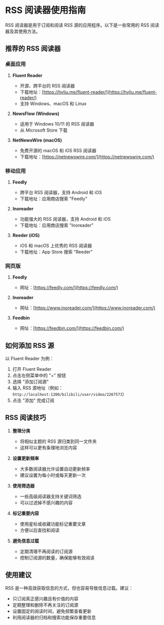 # RSS 阅读器使用指南

RSS 阅读器是用于订阅和阅读 RSS 源的应用程序。以下是一些常用的 RSS 阅读器及其使用方法。

## 推荐的 RSS 阅读器

### 桌面应用

1. **Fluent Reader**
   - 开源、跨平台的 RSS 阅读器
   - 下载地址：[https://hyliu.me/fluent-reader/](https://hyliu.me/fluent-reader/)
   - 支持 Windows、macOS 和 Linux

2. **NewsFlow (Windows)**
   - 适用于 Windows 10/11 的 RSS 阅读器
   - 从 Microsoft Store 下载

3. **NetNewsWire (macOS)**
   - 免费开源的 macOS 和 iOS RSS 阅读器
   - 下载地址：[https://netnewswire.com/](https://netnewswire.com/)

### 移动应用

1. **Feedly**
   - 跨平台 RSS 阅读器，支持 Android 和 iOS
   - 下载地址：应用商店搜索 "Feedly"

2. **Inoreader**
   - 功能强大的 RSS 阅读器，支持 Android 和 iOS
   - 下载地址：应用商店搜索 "Inoreader"

3. **Reeder (iOS)**
   - iOS 和 macOS 上优秀的 RSS 阅读器
   - 下载地址：App Store 搜索 "Reeder"

### 网页版

1. **Feedly**
   - 网址：[https://feedly.com/](https://feedly.com/)

2. **Inoreader**
   - 网址：[https://www.inoreader.com/](https://www.inoreader.com/)

3. **Feedbin**
   - 网址：[https://feedbin.com/](https://feedbin.com/)

## 如何添加 RSS 源

以 Fluent Reader 为例：

1. 打开 Fluent Reader
2. 点击左侧菜单中的 "+" 按钮
3. 选择 "添加订阅源"
4. 输入 RSS 源地址（例如：`http://localhost:1200/bilibili/user/video/2267573`）
5. 点击 "添加" 完成订阅

## RSS 阅读技巧

1. **整理分类**
   - 将相似主题的 RSS 源归类到同一文件夹
   - 这样可以更有条理地浏览内容

2. **设置更新频率**
   - 大多数阅读器允许设置自动更新频率
   - 建议设置为每小时或每天更新一次

3. **使用筛选器**
   - 一些高级阅读器支持关键词筛选
   - 可以过滤掉不感兴趣的内容

4. **标记重要内容**
   - 使用星标或收藏功能标记重要文章
   - 方便以后查找和阅读

5. **避免信息过载**
   - 定期清理不再阅读的订阅源
   - 控制订阅源的数量，确保能够有效阅读

## 使用建议

RSS 是一种高效获取信息的方式，但也容易导致信息过载。建议：

- 只订阅真正感兴趣且有价值的内容
- 定期整理和删除不再关注的订阅源
- 设置固定的阅读时间，避免频繁查看更新
- 利用阅读器的归档和搜索功能保存重要信息 